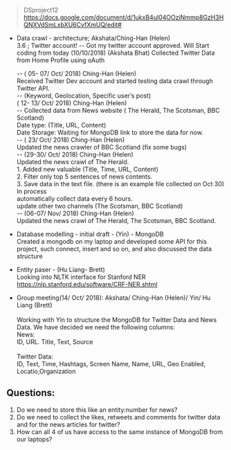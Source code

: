 > DSproject12
https://docs.google.com/document/d/1ukxB4uI04OOziNmmp8GzH3HQNXVdSmLxbXU6CvfXmUQ/edit#

- Data crawl - architecture;  Akshata/Ching-Han (Helen) <br> 
  3.6 ; Twitter account! -- Got my twitter account approved. Will Start coding from today (10/10/2018)  (Akshata Bhat)
  Collected Twitter Data from Home Profile using oAuth <br> 
  
  -- ( 05- 07/ Oct/ 2018) Ching-Han (Helen) <br>
    Received Twitter Dev account and started testing data crawl through Twitter API. <br>
  -- (Keyword, Geolocation, Specific user’s post) <br>
    ( 12- 13/ Oct/ 2018) Ching-Han (Helen) <br>
  -- Collected data from News website ( The Herald, The Scotsman, BBC Scotland) <br>
	  Date type: (Title, URL, Content) <br>
	  Date Storage: Waiting for MongoDB link to store the data for now. <br>
  -- ( 23/ Oct/ 2018) Ching-Han (Helen) <br>
    Updated the  news crawler of BBC Scotland (fix some bugs) <br>
  -- (29-30/ Oct/ 2018) Ching-Han (Helen) <br>
    Updated the news crawl of The Herald. <br>
      1. Added new valuable (Title, Time, URL, Content) <br>
      2. Filter only top 5 sentences of news contents. <br>
      3. Save data in the text file. (there is an example file collected on Oct 30) <br>
    In process <br>
      automatically collect data every 6 hours. <br>
      update other two channels (The Scotsman, BBC Scotland) <br>
  -- (06-07/ Nov/ 2018) Ching-Han (Helen) <br>
		 Updated the news crawl of The Herald, The Scotsman, BBC Scotland. <br>
  
- Database modelling - initial draft - (Yin) - MongoDB <br> 
  Created a mongodb on my laptop and developed some API for this project, such connect, insert and so on, and also discussed the data structure <br> 
  
- Entity paser - (Hu Liang- Brett) <br> 
  Looking into NLTK interface for Stanford NER <br> 
  https://nlp.stanford.edu/software/CRF-NER.shtml <br>  

- Group meeting(14/ Oct/ 2018): Akshata/ Ching-Han (Helen)/ Yin/ Hu Liang (Brett) <br>  
Working with Yin to structure the MongoDB for Twitter Data and News Data. We have decided we need the following columns:  
News: <br> 
ID, URL. Title, Text, Source <br>  
Twitter Data: <br> 
ID, Text, Time, Hashtags, Screen Name, Name, URL, Geo Enabled, Locatio,Organization <br> 

## Questions:  
1. Do we need to store this like an entity:number for news?  
2. Do we need to collect the likes, retweets and comments for twitter data and for the news articles for twitter?  
3. How can all 4 of us have access to the same instance of MongoDB from our laptops?  
